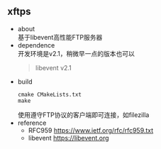 ## xftps
* about<br>
基于libevent高性能FTP服务器
* dependence<br>
开发环境是v2.1，稍微早一点的版本也可以
  >libevent v2.1
* build<br>
  ```shell
  cmake CMakeLists.txt
  make
  ```
  使用遵守FTP协议的客户端即可连接，如filezilla
* reference<br>
  * RFC959 <https://www.ietf.org/rfc/rfc959.txt>
  * libevent <https://libevent.org>
